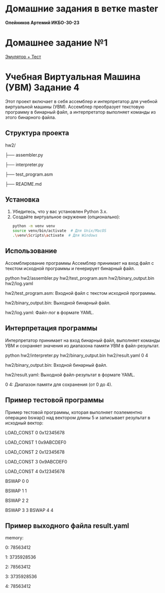 # Домашние задания в ветке master

**Олейников Артемий ИКБО-30-23**
# Домашнее задание №1
[Эмулятор + Тест]([(https://github.com/Andrax53/ConfUprav1/)])

 # Учебная Виртуальная Машина (УВМ) Задание 4

Этот проект включает в себя ассемблер и интерпретатор для учебной виртуальной машины (УВМ). Ассемблер преобразует текстовую программу в бинарный файл, а интерпретатор выполняет команды из этого бинарного файла.

## Структура проекта
hw2/

├── assembler.py

├── interpreter.py

├── test_program.asm

├── README.md


## Установка

1. Убедитесь, что у вас установлен Python 3.x.
2. Создайте виртуальное окружение (опционально):
   ```sh
   python -m venv venv
   source venv/bin/activate  # Для Unix/MacOS
   .\venv\Scripts\activate  # Для Windows
## Использование
Ассемблирование программы
Ассемблер принимает на вход файл с текстом исходной программы и генерирует бинарный файл.


python hw2/assembler.py hw2/test_program.asm hw2/binary_output.bin hw2/log.yaml

hw2/test_program.asm: Входной файл с текстом исходной программы.

hw2/binary_output.bin: Выходной бинарный файл.

hw2/log.yaml: Файл-лог в формате YAML.

## Интерпретация программы

Интерпретатор принимает на вход бинарный файл, выполняет команды УВМ и сохраняет значения из диапазона памяти УВМ в файл-результат.


python hw2/interpreter.py hw2/binary_output.bin hw2/result.yaml 0 4

hw2/binary_output.bin: Входной бинарный файл.

hw2/result.yaml: Выходной файл-результат в формате YAML.

0 4: Диапазон памяти для сохранения (от 0 до 4).

## Пример тестовой программы

Пример тестовой программы, которая выполняет поэлементно операцию bswap() над вектором длины 5 и записывает результат в исходный вектор:



LOAD_CONST 0 0x12345678

LOAD_CONST 1 0x9ABCDEF0

LOAD_CONST 2 0x12345678

LOAD_CONST 3 0x9ABCDEF0

LOAD_CONST 4 0x12345678

BSWAP 0 0

BSWAP 1 1

BSWAP 2 2

BSWAP 3 3
BSWAP 4 4

## Пример выходного файла result.yaml

memory:

  0: 78563412
  
  1: 3735928536
  
  2: 78563412
  
  3: 3735928536
  
  4: 78563412
